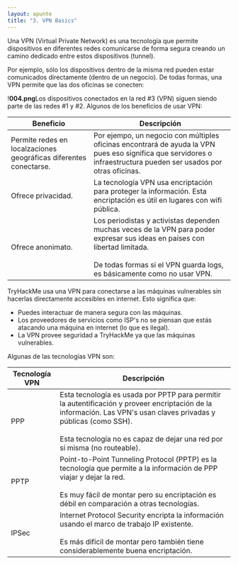 ```yaml
---
layout: apunte
title: "3. VPN Basics"
---
```


Una VPN (Virtual Private Network) es una tecnología que permite dispositivos en diferentes redes comunicarse de forma segura creando un camino dedicado entre estos dispositivos (tunnel).

Por ejemplo, sólo los dispositivos dentro de la misma red pueden estar comunicados directamente (dentro de un negocio). De todas formas, una VPN permite que las dos oficinas se conecten:

!**004.png**Los dispositivos conectados en la red #3 (VPN) siguen siendo parte de las redes #1 y #2. Algunos de los beneficios de usar VPN:

| **Beneficio**                                                     | **Descripción**                                                                                                                                                                                            |
| ----------------------------------------------------------------- | ---------------------------------------------------------------------------------------------------------------------------------------------------------------------------------------------------------- |
| Permite redes en localzaciones geográficas diferentes conectarse. | Por ejempo, un negocio con múltiples oficinas encontrará de ayuda la VPN pues eso significa que servidores o infraestructura pueden ser usados por otras oficinas.                                         |
| Ofrece privacidad.                                                | La tecnología VPN usa encriptación para proteger la información. Esta encriptación es útil en lugares con wifi pública.                                                                                    |
| Ofrece anonimato.                                                 | Los periodistas y activistas dependen muchas veces de la VPN para poder expresar sus ideas en países con libertad limitada.<br><br>De todas formas si el VPN guarda logs, es básicamente como no usar VPN. |
TryHackMe usa una VPN para conectarse a las máquinas vulnerables sin hacerlas directamente accesibles en internet. Esto significa que:

- Puedes interactuar de manera segura con las máquinas.
- Los proveedores de servicios como ISP's no se piensan que estás atacando una máquina en internet (lo que es ilegal).
- La VPN provee seguridad a TryHackMe ya que las máquinas vulnerables.

Algunas de las tecnologías VPN son:

| **Tecnología VPN** | **Descripción**                                                                                                                                                                                                                                      |
| ------------------ | ---------------------------------------------------------------------------------------------------------------------------------------------------------------------------------------------------------------------------------------------------- |
| PPP                | Esta tecnología es usada por PPTP para permitir la autentificación y proveer encriptación de la información. Las VPN's usan claves privadas y públicas (como SSH). <br><br>Esta tecnología no es capaz de dejar una red por sí misma (no routeable). |
| PPTP               | Point-to-Point Tunneling Protocol (PPTP) es la tecnología que permite a la información de PPP viajar y dejar la red.<br><br>Es muy fácil de montar pero su encriptación es débil en comparación a otras tecnologías.                                 |
| IPSec              | Internet Protocol Security encripta la información usando el marco de trabajo IP existente.<br><br>Es más difícil de montar pero también tiene considerablemente buena encriptación.                                                                 |
